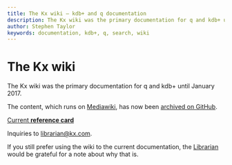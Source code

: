 ```yaml
---
title: The Kx wiki – kdb+ and q documentation
description: The Kx wiki was the primary documentation for q and kdb+ until January 2017. The content has now been archived on GitHub.
author: Stephen Taylor
keywords: documentation, kdb+, q, search, wiki
---
```

# The Kx wiki



The Kx wiki was the primary documentation for q and kdb+ until January 2017.

The content, which runs on [Mediawiki](http://mediawiki.org), 
has now been [archived on GitHub](https://github.com/kxsystems/wiki).

<i class="far fa-hand-point-right"></i>
[Current **reference card**](https://code.kx.com/q/ref/)

Inquiries to <librarian@kx.com>. 



If you still prefer using the wiki to the current documentation, the [Librarian](mailto:librarian@kx.com) would be grateful for a note about why that is.
